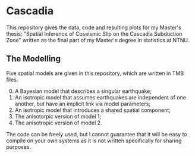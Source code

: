 # Cascadia
This repository gives the data, code and resulting plots for my Master's thesis: "Spatial Inference of Coseismic Slip on the Cascadia Subduction Zone" written as the final part of my Master's degree in statistics at NTNU.

## The Modelling

Five spatial models are given in this repository, which are written in TMB files.

0. A Bayesian model that describes a singular earthquake;
1. An isotropic model that assumes earthquakes are independent of one another, but have an implicit link via model parameters;
2. An isotropic model that introduces a shared spatial component;
3. The anisotorpic version of model 1;
4. The anisotropic version of model 2.

The code can be freely used, but I cannot guarantee that it will be easy to compile on your own systems as it is not written specifically for sharing purposes.
